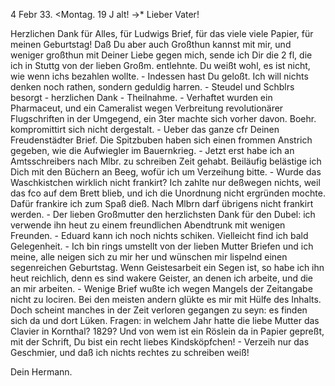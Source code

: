  4 Febr 33.
 <Montag. 19 J alt! ->*
Lieber Vater!

Herzlichen Dank für Alles, für Ludwigs Brief, für das viele viele Papier, für meinen Geburtstag! Daß Du aber auch Großthun kannst mit mir, und weniger großthun mit Deiner Liebe gegen mich, sende ich Dir die 2 fl, die ich in Stuttg von der lieben Großm. entlehnte. Du weißt wohl, es ist nicht, wie wenn ichs bezahlen wollte. - Indessen hast Du geloßt. Ich will nichts denken noch rathen, sondern geduldig harren. - Steudel und Schblrs besorgt - herzlichen Dank - Theilnahme. - Verhaftet wurden ein Pharmaceut, und ein Cameralist wegen Verbreitung revolutionärer Flugschriften in der Umgegend, ein 3ter machte sich vorher davon. Boehr. kompromittirt sich nicht dergestalt. - Ueber das ganze cfr Deinen Freudenstädter Brief. Die Spitzbuben haben sich einen frommen Anstrich gegeben, wie die Aufwiegler im Bauernkrieg. - Jetzt erst habe ich an Amtsschreibers nach Mlbr. zu schreiben Zeit gehabt. Beiläufig belästige ich Dich mit den Büchern an Beeg, wofür ich um Verzeihung bitte. - Wurde das Waschkistchen wirklich nicht frankirt? Ich zahlte nur deßwegen nichts, weil das fco auf dem Brett blieb, und ich die Unordnung nicht ergründen mochte. Dafür frankire ich zum Spaß dieß. Nach Mlbrn darf übrigens nicht frankirt werden. - Der lieben Großmutter den herzlichsten Dank für den Dubel: ich verwende ihn heut zu einem freundlichen Abendtrunk mit wenigen Freunden. - Eduard kann ich noch nichts schiken. Vielleicht find ich bald Gelegenheit. - Ich bin rings umstellt von der lieben Mutter Briefen und ich meine, alle neigen sich zu mir her und wünschen mir lispelnd einen segenreichen Geburtstag. Wenn Geistesarbeit ein Segen ist, so habe ich ihn heut reichlich, denn es sind wakere Geister, an denen ich arbeite, und die an mir arbeiten. - Wenige Brief wußte ich wegen Mangels der Zeitangabe nicht zu lociren. Bei den meisten andern glükte es mir mit Hülfe des Inhalts. Doch scheint manches in der Zeit verloren gegangen zu seyn: es finden sich da und dort Lüken. Fragen: in welchem Jahr hatte die liebe Mutter das Clavier in Kornthal? 1829? Und von wem ist ein Röslein da in Papier gepreßt, mit der Schrift, Du bist ein recht liebes Kindsköpfchen! - Verzeih nur das Geschmier, und daß ich nichts rechtes zu schreiben weiß!

 Dein Hermann.
